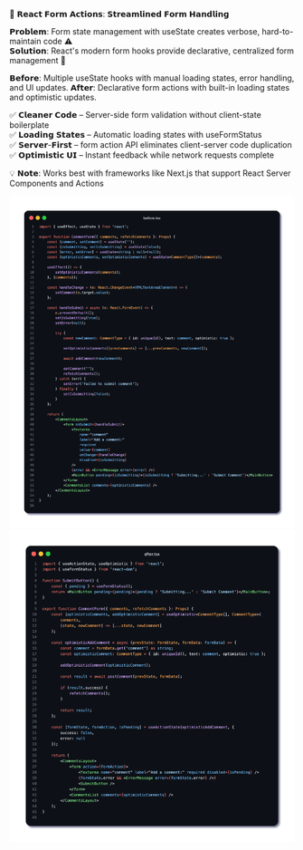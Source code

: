 🚀 𝗥𝗲𝗮𝗰𝘁 𝗙𝗼𝗿𝗺 𝗔𝗰𝘁𝗶𝗼𝗻𝘀: 𝗦𝘁𝗿𝗲𝗮𝗺𝗹𝗶𝗻𝗲𝗱 𝗙𝗼𝗿𝗺 𝗛𝗮𝗻𝗱𝗹𝗶𝗻𝗴

𝗣𝗿𝗼𝗯𝗹𝗲𝗺: Form state management with useState creates verbose, hard-to-maintain code ⚠️  
𝗦𝗼𝗹𝘂𝘁𝗶𝗼𝗻: React's modern form hooks provide declarative, centralized form management 🧩

𝗕𝗲𝗳𝗼𝗿𝗲: Multiple useState hooks with manual loading states, error handling, and UI updates.
𝗔𝗳𝘁𝗲𝗿: Declarative form actions with built-in loading states and optimistic updates.

✅ 𝗖𝗹𝗲𝗮𝗻𝗲𝗿 𝗖𝗼𝗱𝗲 – Server-side form validation without client-state boilerplate  
✅ 𝗟𝗼𝗮𝗱𝗶𝗻𝗴 𝗦𝘁𝗮𝘁𝗲𝘀 – Automatic loading states with useFormStatus  
✅ 𝗦𝗲𝗿𝘃𝗲𝗿-𝗙𝗶𝗿𝘀𝘁 – form action API eliminates client-server code duplication
✅ 𝗢𝗽𝘁𝗶𝗺𝗶𝘀𝘁𝗶𝗰 𝗨𝗜 – Instant feedback while network requests complete

💡 𝗡𝗼𝘁𝗲: Works best with frameworks like Next.js that support React Server Components and Actions

![Before](./before.tsx.png)
![After](./after.tsx.png)
